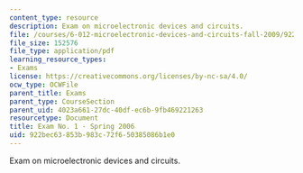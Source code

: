 ```yaml
---
content_type: resource
description: Exam on microelectronic devices and circuits.
file: /courses/6-012-microelectronic-devices-and-circuits-fall-2009/922bec63853b983c72f650385086b1e0_MIT6_012F09_exam1_s06.pdf
file_size: 152576
file_type: application/pdf
learning_resource_types:
- Exams
license: https://creativecommons.org/licenses/by-nc-sa/4.0/
ocw_type: OCWFile
parent_title: Exams
parent_type: CourseSection
parent_uid: 4023a661-27dc-40df-ec6b-9fb469221263
resourcetype: Document
title: Exam No. 1 - Spring 2006
uid: 922bec63-853b-983c-72f6-50385086b1e0
---
```

Exam on microelectronic devices and circuits.